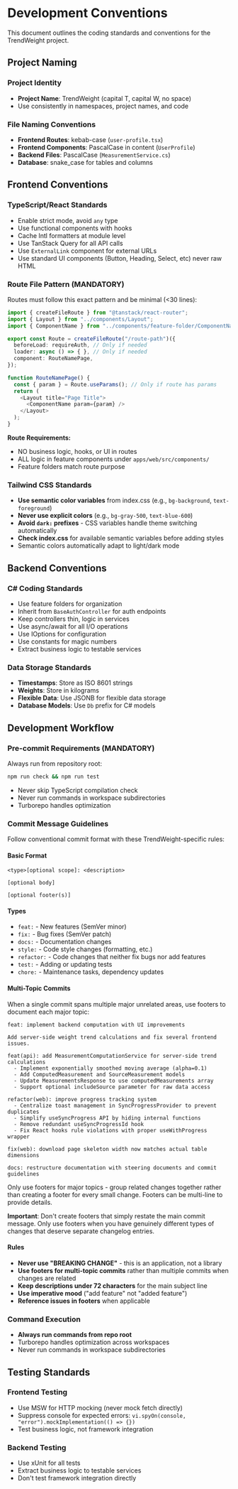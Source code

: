 # Development Conventions

This document outlines the coding standards and conventions for the TrendWeight project.

## Project Naming

### Project Identity

- **Project Name**: TrendWeight (capital T, capital W, no space)
- Use consistently in namespaces, project names, and code

### File Naming Conventions

- **Frontend Routes**: kebab-case (`user-profile.tsx`)
- **Frontend Components**: PascalCase in content (`UserProfile`)
- **Backend Files**: PascalCase (`MeasurementService.cs`)
- **Database**: snake_case for tables and columns

## Frontend Conventions

### TypeScript/React Standards

- Enable strict mode, avoid `any` type
- Use functional components with hooks
- Cache Intl formatters at module level
- Use TanStack Query for all API calls
- Use `ExternalLink` component for external URLs
- Use standard UI components (Button, Heading, Select, etc) never raw HTML

### Route File Pattern (MANDATORY)

Routes must follow this exact pattern and be minimal (<30 lines):

```typescript
import { createFileRoute } from "@tanstack/react-router";
import { Layout } from "../components/Layout";
import { ComponentName } from "../components/feature-folder/ComponentName";

export const Route = createFileRoute("/route-path")({
  beforeLoad: requireAuth, // Only if needed
  loader: async () => { }, // Only if needed
  component: RouteNamePage,
});

function RouteNamePage() {
  const { param } = Route.useParams(); // Only if route has params
  return (
    <Layout title="Page Title">
      <ComponentName param={param} />
    </Layout>
  );
}
```

**Route Requirements:**

- NO business logic, hooks, or UI in routes
- ALL logic in feature components under `apps/web/src/components/`
- Feature folders match route purpose

### Tailwind CSS Standards

- **Use semantic color variables** from index.css (e.g., `bg-background`, `text-foreground`)
- **Never use explicit colors** (e.g., `bg-gray-500`, `text-blue-600`)
- **Avoid `dark:` prefixes** - CSS variables handle theme switching automatically
- **Check index.css** for available semantic variables before adding styles
- Semantic colors automatically adapt to light/dark mode

## Backend Conventions

### C# Coding Standards

- Use feature folders for organization
- Inherit from `BaseAuthController` for auth endpoints
- Keep controllers thin, logic in services
- Use async/await for all I/O operations
- Use IOptions<T> for configuration
- Use constants for magic numbers
- Extract business logic to testable services

### Data Storage Standards

- **Timestamps**: Store as ISO 8601 strings
- **Weights**: Store in kilograms
- **Flexible Data**: Use JSONB for flexible data storage
- **Database Models**: Use `Db` prefix for C# models

## Development Workflow

### Pre-commit Requirements (MANDATORY)

Always run from repository root:

```bash
npm run check && npm run test
```

- Never skip TypeScript compilation check
- Never run commands in workspace subdirectories
- Turborepo handles optimization

### Commit Message Guidelines

Follow conventional commit format with these TrendWeight-specific rules:

#### Basic Format
```
<type>[optional scope]: <description>

[optional body]

[optional footer(s)]
```

#### Types
- `feat:` - New features (SemVer minor)
- `fix:` - Bug fixes (SemVer patch)
- `docs:` - Documentation changes
- `style:` - Code style changes (formatting, etc.)
- `refactor:` - Code changes that neither fix bugs nor add features
- `test:` - Adding or updating tests
- `chore:` - Maintenance tasks, dependency updates

#### Multi-Topic Commits
When a single commit spans multiple major unrelated areas, use footers to document each major topic:

```
feat: implement backend computation with UI improvements

Add server-side weight trend calculations and fix several frontend issues.

feat(api): add MeasurementComputationService for server-side trend calculations
  - Implement exponentially smoothed moving average (alpha=0.1)
  - Add ComputedMeasurement and SourceMeasurement models
  - Update MeasurementsResponse to use computedMeasurements array
  - Support optional includeSource parameter for raw data access

refactor(web): improve progress tracking system
  - Centralize toast management in SyncProgressProvider to prevent duplicates
  - Simplify useSyncProgress API by hiding internal functions
  - Remove redundant useSyncProgressId hook
  - Fix React hooks rule violations with proper useWithProgress wrapper

fix(web): download page skeleton width now matches actual table dimensions

docs: restructure documentation with steering documents and commit guidelines
```

Only use footers for major topics - group related changes together rather than creating a footer for every small change. Footers can be multi-line to provide details.

**Important**: Don't create footers that simply restate the main commit message. Only use footers when you have genuinely different types of changes that deserve separate changelog entries.

#### Rules
- **Never use "BREAKING CHANGE"** - this is an application, not a library
- **Use footers for multi-topic commits** rather than multiple commits when changes are related
- **Keep descriptions under 72 characters** for the main subject line
- **Use imperative mood** ("add feature" not "added feature")
- **Reference issues in footers** when applicable

### Command Execution

- **Always run commands from repo root**
- Turborepo handles optimization across workspaces
- Never run commands in workspace subdirectories

## Testing Standards

### Frontend Testing

- Use MSW for HTTP mocking (never mock fetch directly)
- Suppress console for expected errors: `vi.spyOn(console, "error").mockImplementation(() => {})`
- Test business logic, not framework integration

### Backend Testing

- Use xUnit for all tests
- Extract business logic to testable services
- Don't test framework integration directly
